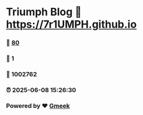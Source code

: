 # Triumph Blog :link: https://7r1UMPH.github.io 
### :page_facing_up: [80](https://7r1UMPH.github.io/tag.html) 
### :speech_balloon: 1 
### :hibiscus: 1002762 
### :alarm_clock: 2025-06-08 15:26:30 
### Powered by :heart: [Gmeek](https://github.com/Meekdai/Gmeek)
